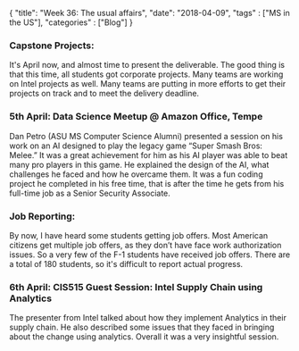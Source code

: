 {
    "title": "Week 36: The usual affairs",
    "date": "2018-04-09",
    "tags" : ["MS in the US"],
    "categories" : ["Blog"]
}

<h3> Capstone Projects: </h3>

It's April now, and almost time to present the deliverable. The good thing is that this time, all students got corporate projects. Many teams are working on Intel projects as well. Many teams are putting in more efforts to get their projects on track and to meet the delivery deadline.

<h3> 5th April: Data Science Meetup @ Amazon Office, Tempe </h3>

Dan Petro (ASU MS Computer Science Alumni) presented a session on his work on an AI designed to play the legacy game “Super Smash Bros: Melee.” It was a great achievement for him as his AI player was able to beat many pro players in this game. He explained the design of the AI, what challenges he faced and how he overcame them. It was a fun coding project he completed in his free time, that is after the time he gets from his full-time job as a Senior Security Associate.

<h3> Job Reporting: </h3>

By now, I have heard some students getting job offers. Most American citizens get multiple job offers, as they don’t have face work authorization issues. So a very few of the F-1 students have received job offers. There are a total of 180 students, so it's difficult to report actual progress.

<h3> 6th April: CIS515 Guest Session: Intel Supply Chain using Analytics </h3>

The presenter from Intel talked about how they implement Analytics in their supply chain. He also described some issues that they faced in bringing about the change using analytics. Overall it was a very insightful session.
